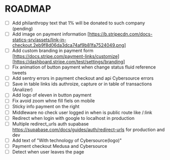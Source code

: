 # ROADMAP

- [ ] Add philanthropy text that 1% will be donated to such company (pending)
- [ ] Add image on payment information [https://b.stripecdn.com/docs-statics-srv/assets/link-in-checkout.2eb9f8d06da3dca74af9b81fa7524049.png]
- [ ] Add custom branding in payment form [https://docs.stripe.com/payment-links/customize] [https://dashboard.stripe.com/test/settings/branding]
- [ ] Fix animation of button payment when change status fluid reference tweets
- [ ] Add sentry errors in payment checkout and api Cybersource errors
- [ ] Save in table links ids authroize, capture or in table of transactions (Analizer)
- [ ] Add logo of eleven in button payment
- [ ] Fix avoid zoom whne fill fiels on mobile
- [ ] Sticky info payment on the right
- [ ] Middleware no check user logged in when is public route like /:link
- [ ] Redirect when login with google to localhost in production
- [ ] Multiple redirect_urls auth supabase https://supabase.com/docs/guides/auth/redirect-urls for production and dev
- [ ] Add text of  "With technology of Cybersource(logo)"
- [ ] Payment checkout Medusa and Cybersource
- [ ] Detect when user leaves the page
